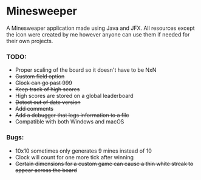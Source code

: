 # Minesweeper

A Minesweaper application made using Java and JFX. 
All resources except the icon were created by me however anyone can use them if needed for their own projects.

### TODO:
* Proper scaling of the board so it doesn't have to be NxN
* ~~Custom field option~~
* ~~Clock can go past 999~~
* ~~Keep track of high scores~~
* High scores are stored on a global leaderboard
* ~~Detect out of date version~~
* ~~Add comments~~
* ~~Add a debugger that logs information to a file~~
* Compatible with both Windows and macOS

### Bugs:
* 10x10 sometimes only generates 9 mines instead of 10
* Clock will count for one more tick after winning
* ~~Certain dimensions for a custom game can cause a thin white streak to appear across the board~~
